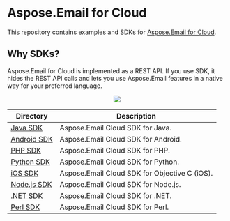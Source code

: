 # Aspose.Email for Cloud
This repository contains examples and SDKs for [Aspose.Email for Cloud](http://www.aspose.com/cloud/email-api.aspx).

## Why SDKs?
Aspose.Email for Cloud is implemented as a REST API. If you use SDK, it hides the REST API calls and lets you use Aspose.Email features in a native way for your preferred language.

<p align="center">
  <a title="Download complete Aspose.Email for Cloud source code" href="https://github.com/asposeemail/Aspose_Email_Cloud/archive/master.zip">
	<img src="https://raw.github.com/AsposeExamples/java-examples-dashboard/master/images/downloadZip-Button-Large.png" />
  </a>
</p>

Directory | Description
--------- | -----------
[Java SDK](SDKs/Aspose.Email-Cloud-SDK-for-Java) |  Aspose.Email Cloud SDK for Java.
[Android SDK](SDKs/Aspose.Email-Cloud-SDK-for-Android) | Aspose.Email Cloud SDK for Android.
[PHP SDK](SDKs/Aspose.Email-Cloud-SDK-for-PHP) | Aspose.Email Cloud SDK for PHP.
[Python SDK](SDKs/Aspose.Email-Cloud-SDK-for-Python) | Aspose.Email Cloud SDK for Python.
[iOS SDK](SDKs/Aspose.Email-Cloud-SDK-for-Objective-C) | Aspose.Email Cloud SDK for Objective C (iOS).
[Node.js SDK](SDKs/Aspose.Email-Cloud-SDK-for-NodeJS) | Aspose.Email Cloud SDK for Node.js.
[.NET SDK](SDKs/Aspose.Email-Cloud-SDK-for-.NET) | Aspose.Email Cloud SDK for .NET.
[Perl SDK](SDKs/Aspose.Email-Cloud-SDK-for-Perl) | Aspose.Email Cloud SDK for Perl.